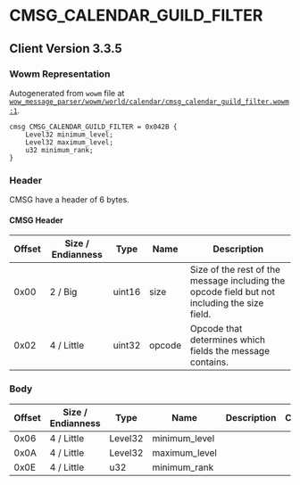 # CMSG_CALENDAR_GUILD_FILTER

## Client Version 3.3.5

### Wowm Representation

Autogenerated from `wowm` file at [`wow_message_parser/wowm/world/calendar/cmsg_calendar_guild_filter.wowm:1`](https://github.com/gtker/wow_messages/tree/main/wow_message_parser/wowm/world/calendar/cmsg_calendar_guild_filter.wowm#L1).
```rust,ignore
cmsg CMSG_CALENDAR_GUILD_FILTER = 0x042B {
    Level32 minimum_level;
    Level32 maximum_level;
    u32 minimum_rank;
}
```
### Header

CMSG have a header of 6 bytes.

#### CMSG Header

| Offset | Size / Endianness | Type   | Name   | Description |
| ------ | ----------------- | ------ | ------ | ----------- |
| 0x00   | 2 / Big           | uint16 | size   | Size of the rest of the message including the opcode field but not including the size field.|
| 0x02   | 4 / Little        | uint32 | opcode | Opcode that determines which fields the message contains.|

### Body

| Offset | Size / Endianness | Type | Name | Description | Comment |
| ------ | ----------------- | ---- | ---- | ----------- | ------- |
| 0x06 | 4 / Little | Level32 | minimum_level |  |  |
| 0x0A | 4 / Little | Level32 | maximum_level |  |  |
| 0x0E | 4 / Little | u32 | minimum_rank |  |  |

